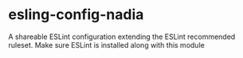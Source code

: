 # esling-config-nadia

A shareable ESLint configuration extending the ESLint recommended ruleset. Make sure ESLint is installed along with this module